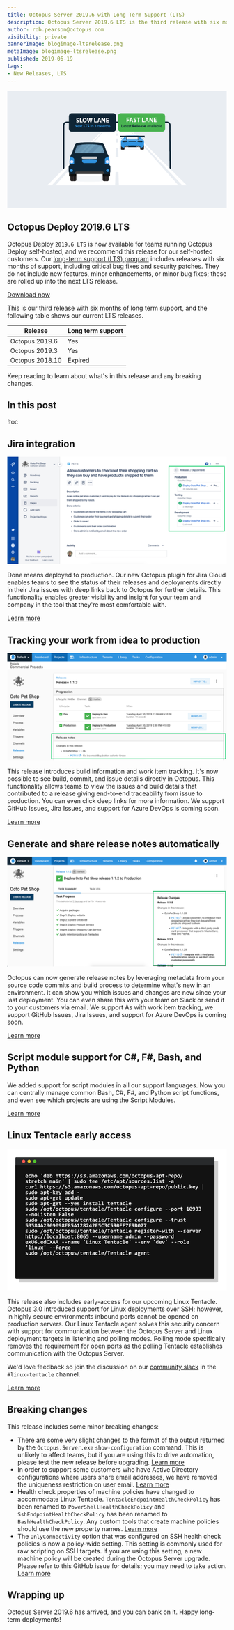 ```yaml
---
title: Octopus Server 2019.6 with Long Term Support (LTS)
description: Octopus Server 2019.6 LTS is the third release with six months of long-term support. We recommend this release for self-hosted customers.
author: rob.pearson@octopus.com
visibility: private
bannerImage: blogimage-ltsrelease.png
metaImage: blogimage-ltsrelease.png
published: 2019-06-19
tags:
- New Releases, LTS
---
```


![Cars on slow lane and fast lane](blogimage-ltsrelease.png)

<h2>Octopus Deploy 2019.6 LTS</h2>

Octopus Deploy `2019.6 LTS` is now available for teams running Octopus Deploy self-hosted, and we recommend this release for our self-hosted customers. Our [long-term support (LTS) program](https://octopus.com/docs/administration/upgrading/long-term-support) includes releases with six months of support, including critical bug fixes and security patches. They do not include new features, minor enhancements, or minor bug fixes; these are rolled up into the next LTS release.

<a href="https://octopus.com/downloads" class="btn btn-primary btn-lg">Download now</a>

This is our third release with six months of long term support, and the following table shows our current LTS releases.

| Release               | Long term support           |
| --------------------- | --------------------------- |
| Octopus 2019.6        | Yes                         |
| Octopus 2019.3        | Yes                         |
| Octopus 2018.10       | Expired                     |

Keep reading to learn about what's in this release and any breaking changes.

<h2>In this post </h2>

!toc

## Jira integration

![Atlassian Jira Integration](jira-issue-with-deployments.png "width=500")

Done means deployed to production. Our new Octopus plugin for Jira Cloud enables teams to see the status of their releases and deployments directly in their Jira issues with deep links back to Octopus for further details. This functionality enables greater visibility and insight for your team and company in the tool that they're most comfortable with.

[Learn more](https://octopus.com/blog/octopus-jira-integration)

## Tracking your work from idea to production

![Octopus Release Details with build and work items information](octopus-release-details.png "width=500")

This release introduces build information and work item tracking. It's now possible to see build, commit, and issue details directly in Octopus. This functionality allows teams to view the issues and build details that contributed to a release giving end-to-end traceability from issue to production. You can even click deep links for more information. We support GitHub Issues, Jira Issues, and support for Azure DevOps is coming soon.

[Learn more](https://octopus.com/blog/metadata-and-work-items)

## Generate and share release notes automatically

![Octopus Deployment with release notes showing what's new](octopus-release-notes.png "width=500")

Octopus can now generate release notes by leveraging metadata from your source code commits and build process to determine what's new in an environment. It can show you which issues and changes are new since your last deployment. You can even share this with your team on Slack or send it to your customers via email. We support  As with work item tracking, we support GitHub Issues, Jira Issues, and support for Azure DevOps is coming soon.

[Learn more](https://octopus.com/blog/release-notes-templates)

## Script module support for C#, F#, Bash, and Python

We added support for script modules in all our support languages. Now you can centrally manage common Bash, C#, F#, and Python script functions, and even see which projects are using the Script Modules.

[Learn more](https://octopus.com/blog/script-modules)

## Linux Tentacle early access

![Linux Tentacle configuration](linux-tentacle.png "width=500")

This release also includes early-access for our upcoming Linux Tentacle. [Octopus 3.0](https://octopus.com/blog/deployment-targets-in-octopus-3) introduced support for Linux deployments over SSH; however, in highly secure environments inbound ports cannot be opened on production servers. Our Linux Tentacle agent solves this security concern with support for communication between the Octopus Server and Linux deployment targets in listening and polling modes. Polling mode specifically removes the requirement for open ports as the polling Tentacle establishes communication with the Octopus Server.

We'd love feedback so join the discussion on our [community slack](https://octopus.com/slack) in the `#linux-tentacle` channel.

[Learn more](https://octopus.com/docs/infrastructure/deployment-targets/linux/tentacle)

## Breaking changes

This release includes some minor breaking changes:

* There are some very slight changes to the format of the output returned by the `Octopus.Server.exe` `show-configuration` command. This is unlikely to affect teams, but if you are using this to drive automation, please test the new release before upgrading. 
[Learn more](https://github.com/OctopusDeploy/Issues/issues/5392)
* In order to support some customers who have Active Directory configurations where users share email addresses, we have removed the uniqueness restriction on user email. 
[Learn more](https://github.com/OctopusDeploy/Issues/issues/5549)
* Health check properties of machine policies have changed to accommodate Linux Tentacle. `TentacleEndpointHealthCheckPolicy` has been renamed to `PowerShellHealthCheckPolicy` and `SshEndpointHealthCheckPolicy` has been renamed to `BashHealthCheckPolicy`. Any custom tools that create machine policies should use the new property names. 
[Learn more](https://github.com/OctopusDeploy/Issues/issues/5544)
* The `OnlyConnectivity` option that was configured on SSH health check policies is now a policy-wide setting. This setting is commonly used for raw scripting on SSH targets. If you are using this setting, a new machine policy will be created during the Octopus Server upgrade. Please refer to this GitHub issue for details; you may need to take action. 
[Learn more](https://github.com/OctopusDeploy/Issues/issues/5544)

## Wrapping up

Octopus Server 2019.6 has arrived, and you can bank on it. Happy long-term deployments!
